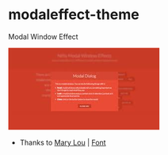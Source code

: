 # modaleffect-theme
Modal Window Effect

![Modal Window Effect ](https://github.com/deboasapp/modaleffect-theme/blob/master/index.jpeg)

* Thanks to [Mary Lou](https://twitter.com/crnacura) | [Font](https://tympanus.net/codrops/2013/06/25/nifty-modal-window-effects/)
